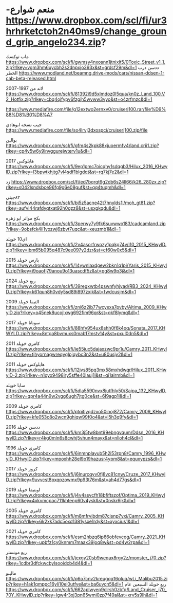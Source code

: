 # -منعم شوارع https://www.dropbox.com/scl/fi/ur3hrhrketctoh2n40ms9/change_ground_grip_angelo234.zip?

ماب توكسك
https://www.dropbox.com/scl/fi/gwmsy4nxosnn1jtnixlt5/0Toxic_Street_v1_1.zip?rlkey=vgm3hm6uycbh2s2dnpxjo393x&st=grdcf29m&dl=1
ددسن درب الخطر https://www.modland.net/beamng.drive-mods/cars/nissan-ddsen-1-cab-beta-released.html

لاند من 1997-2007
https://www.dropbox.com/scl/fi/81392i9d5xlmdoz0l5qua/kn0z_Land_100.V2_Hotfix.zip?rlkey=cbq4ojfypv6fzgjh5wvww3vyo&st=o4zrfmzc&dl=1

https://www.mediafire.com/file/g12extwo2ernxv0/cruiserj100.rar/file%D9%88%D8%B0%D8%A7

جيب نسخه ابوهادي https://www.mediafire.com/file/so4lrvj3dxospci/cruiserj100.zip/file

بوالين https://www.dropbox.com/scl/fi/gfm4s2kpk88xjuoermfv4/land.crii1.zip?rlkey=cp4y5w6y9invggurejwterv1u&dl=1

هايلوكس 2017 https://www.dropbox.com/scl/fi/9ep1pmc7oicqhy1sdqgb3/Hilux_2016_KHwylD.zip?rlkey=l3bpwtkhjtg7vl4sdf1blgdqt&st=rq7kj7e2&dl=1


زد https://www.dropbox.com/scl/fi/ed7bqrqt6g2db6s24ll66/k26_280zx.zip?rlkey=s042lsndsbce96fg9g6e08guf&st=qq4tuqmh&dl=1

٨٢جيتي https://www.dropbox.com/scl/fi/bj5z5acne42t7hnylds1l/moh_gt81.zip?rlkey=aufvl44rafdyqtxat92h0gzz8&st=usxgkqdu&dl=1

بكج مواتر ابو زهره
https://www.dropbox.com/scl/fi/3perwy7y9fk6suvwwo183/cadcamland.zip?rlkey=9obsfck4ii1vozwj6zbvt7uqc&st=xeuzmb1l&dl=1

اي10 خويلد
https://www.dropbox.com/scl/fi/2v4asorfrwozy1pqkg74y/i10_2015_KHwylD.zip?rlkey=ibm65b095q487c9ee097y2dzr&st=cf60w0x5&dl=1

يارس خويلد 2015
https://www.dropbox.com/scl/fi/14ywnlaxdgew2bkn1q1pi/Yaris_2015_KHwylD.zip?rlkey=i9oaofj79anou9o13uascdf5z&st=pg8w9p3j&dl=1

ربع خويلد 2024
https://www.dropbox.com/scl/fi/39regxwtb4pswnfyhjyad/RB3_2024_KHwylD.zip?rlkey=k61qun8h0vdy5sd89i897zxik&st=fwdcusjm&dl=1

التيما خويلد 2009
https://www.dropbox.com/scl/fi/zni6z2ib77wcyexa7pvby/Altima_2009_KHwylD.zip?rlkey=o45nek8ucojlxwg692fim96qr&st=qkf8lymq&dl=1

سوناتا خويلد 2017
https://www.dropbox.com/scl/fi/88hfy954ux8shh0f6k4oq/Sonata_2017_KHWYLD.zip?rlkey=8ntga8bvmuxs0mab17mstv14y&st=pxul0dn5&dl=1

كامري خويلد 2011
https://www.dropbox.com/scl/fi/ie55iuc5dajaxzwc9pr1u/Camry_2011_KHwylD.zip?rlkey=tjhyornagwreqyglpjqybc3n2&st=u80usjy2&dl=1

هايلوكس خويلد 2011
https://www.dropbox.com/scl/fi/12jvs85pq3mx58mxhdwqr/Hilux_2011_KHwylD-2.zip?rlkey=n1oyx9498iry5sffe40lauj1l&st=qi1alrmb&dl=1

سابا خويلد
https://www.dropbox.com/scl/fi/5dla5590nvx8jutfhly50/Saipa_132_KHwylD.zip?rlkey=qpr4a44n9w2vgg6ugh7jtg0ce&st=6l9agp1l&dl=1

كامري خويلد 2009
https://www.dropbox.com/scl/fi/ptqjtiyqdzxo50inoj872/Camry_2009_KHwylD.zip?rlkey=kfe053c8o2wcn9ghiqw99f0o4&st=l5h3q9fy&dl=1

ددسن خويلد 2016
https://www.dropbox.com/scl/fi/km3j5tw8bnt99ebngvqum/Ddsn_2016_KHwylD.zip?rlkey=r4kg0mln6s8cwhj5vhun4mayx&st=nlloh4cl&dl=1

كامري خويلد 1996
https://www.dropbox.com/scl/fi/6inmnplavub5h2i53rpn8/Camry_1996_KHwylD_KHwylD.zip?rlkey=mpoxhh28el9o19hazusr4ypm8&st=equxypzs&dl=1

كروز خويلد 2017
https://www.dropbox.com/scl/fi/j6lnurcqyv0fj8vc81cnw/Cruze_2017_KHwylD.zip?rlkey=9uvvcst8pxqpzowmx9p93t76m&st=ah4d77gs&dl=1

اوبتيما خويلد 2019
https://www.dropbox.com/scl/fi/j4v4ssvcfh18bfiftszof/Optima_2019_KHwylD.zip?rlkey=4xkvmcpac711khtenp60v4ysk&st=0nskr6jk&dl=1

كامري خويلد 2005
https://www.dropbox.com/scl/fi/m8mfrvjbdm87cisnp7vxi/Camry_2005_KHwylD.zip?rlkey=6k2xk7adc5oxd1381ysxe1rdy&st=xyxcius1&dl=1

كامري خويلد 2021
https://www.dropbox.com/scl/fi/esm2hbzq6ip66obfevcog/Camry_2021_KHwylD.zip?rlkey=upbfz1cy0knmm7maax39joq8w&st=pd4w2rpa&dl=1

ربع مونستر
https://www.dropbox.com/scl/fi/jexgy20sb9weqax8rgy2z/monster_j70.zip?rlkey=1cdbr3dfckwcbylsooidcb4d4&dl=1

ماليبو
https://www.dropbox.com/scl/fi/q6o7cnv2kreugqq16pluq/wLi_Malibu2015.zip?rlkey=h1ak1qmppc16yli10ei0utfve&st=ba6uvcn5&dl=1
ربع خويلد السبعين عام
https://www.dropbox.com/scl/fi/662aplwyep9clrsh0zbfq/Land_Cruiser_j70_70Y_KHwylD.zip?rlkey=lgw4r3xj3pn65wmi0zp7f49al&st=xrv5s9lh&dl=1

